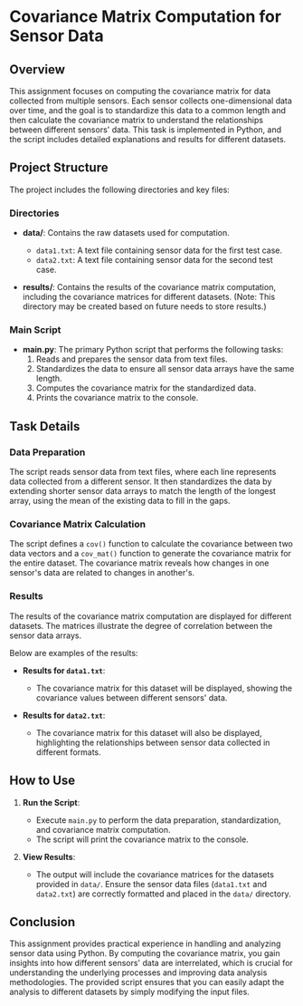 # Covariance Matrix Computation for Sensor Data

## Overview

This assignment focuses on computing the covariance matrix for data collected from multiple sensors. Each sensor collects one-dimensional data over time, and the goal is to standardize this data to a common length and then calculate the covariance matrix to understand the relationships between different sensors' data. This task is implemented in Python, and the script includes detailed explanations and results for different datasets.

## Project Structure

The project includes the following directories and key files:

### Directories

- **data/**: Contains the raw datasets used for computation.
  - `data1.txt`: A text file containing sensor data for the first test case.
  - `data2.txt`: A text file containing sensor data for the second test case.

- **results/**: Contains the results of the covariance matrix computation, including the covariance matrices for different datasets. (Note: This directory may be created based on future needs to store results.)

### Main Script

- **main.py**: The primary Python script that performs the following tasks:
  1. Reads and prepares the sensor data from text files.
  2. Standardizes the data to ensure all sensor data arrays have the same length.
  3. Computes the covariance matrix for the standardized data.
  4. Prints the covariance matrix to the console.

## Task Details

### Data Preparation

The script reads sensor data from text files, where each line represents data collected from a different sensor. It then standardizes the data by extending shorter sensor data arrays to match the length of the longest array, using the mean of the existing data to fill in the gaps.

### Covariance Matrix Calculation

The script defines a `cov()` function to calculate the covariance between two data vectors and a `cov_mat()` function to generate the covariance matrix for the entire dataset. The covariance matrix reveals how changes in one sensor's data are related to changes in another's.

### Results

The results of the covariance matrix computation are displayed for different datasets. The matrices illustrate the degree of correlation between the sensor data arrays.

Below are examples of the results:

- **Results for `data1.txt`**:
  - The covariance matrix for this dataset will be displayed, showing the covariance values between different sensors' data.

- **Results for `data2.txt`**:
  - The covariance matrix for this dataset will also be displayed, highlighting the relationships between sensor data collected in different formats.

## How to Use

1. **Run the Script**:
   - Execute `main.py` to perform the data preparation, standardization, and covariance matrix computation.
   - The script will print the covariance matrix to the console.

2. **View Results**:
   - The output will include the covariance matrices for the datasets provided in `data/`. Ensure the sensor data files (`data1.txt` and `data2.txt`) are correctly formatted and placed in the `data/` directory.

## Conclusion

This assignment provides practical experience in handling and analyzing sensor data using Python. By computing the covariance matrix, you gain insights into how different sensors' data are interrelated, which is crucial for understanding the underlying processes and improving data analysis methodologies. The provided script ensures that you can easily adapt the analysis to different datasets by simply modifying the input files.
